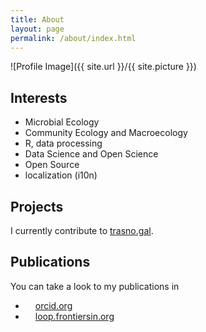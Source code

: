 ```yaml
---
title: About
layout: page
permalink: /about/index.html
---
```

![Profile Image]({{ site.url }}/{{ site.picture }})

<!--- <p> Un máis dos da casa d'Insua.</p> --->

<h2>Interests</h2>

<div id="navcontainer">
<ul id="navlist">
<li id="active"> Microbial Ecology</li>
<li>Community Ecology and Macroecology</li>
<li>R, data processing</li>
<li>Data Science and Open Science</li>
<li>Open Source</li>
<li>localization (i10n)</li>
</ul></div>

<h2>Projects</h2>

I currently contribute to <a href="http://trasno.gal/" target="_blank" > trasno.gal</a>.

<h2>Publications</h2>

 You can take a look to my publications in
 <ul>
 <li><a href="http://orcid.org/0000-0003-3730-5636" target="_blank"><img alt="" src="http://orcid.org/sites/default/files/images/orcid_16x16.png" style="float:left; display:inline; width: 16px; height: 16px"/> orcid.org </a></li>

<li><a href="http://loop.frontiersin.org/people/231303/overview" target="_blank"><img alt="" src="http://api-journal.frontiersin.org/Areas/Header/Content/Images/loop-logo-sm.png" style="float:left; display:inline; width: 16px; height: 16px"/>  loop.frontiersin.org </a></li>
</ul>
